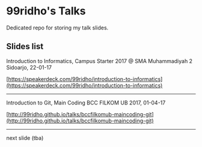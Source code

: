 # 99ridho's Talks

Dedicated repo for storing my talk slides.

## Slides list

Introduction to Informatics, Campus Starter 2017 @ SMA Muhammadiyah 2 Sidoarjo, 22-01-17

[https://speakerdeck.com/99ridho/introduction-to-informatics](https://speakerdeck.com/99ridho/introduction-to-informatics)

---

Introduction to Git, Main Coding BCC FILKOM UB 2017, 01-04-17

[http://99ridho.github.io/talks/bccfilkomub-maincoding-git](http://99ridho.github.io/talks/bccfilkomub-maincoding-git)

---

next slide (tba)

